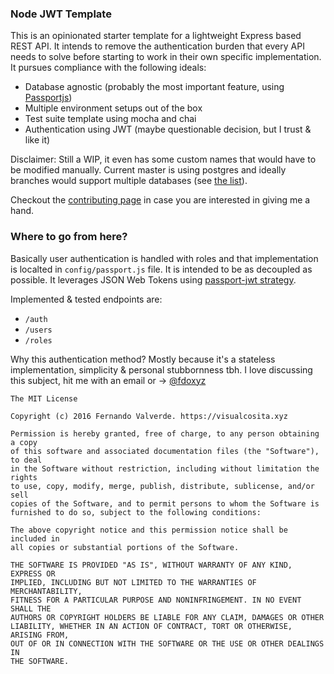 ### Node JWT Template

This is an opinionated starter template for a lightweight Express based REST API. It intends to remove the authentication burden that every API needs to solve before starting to work in their own specific implementation. It pursues compliance with the following ideals:

* Database agnostic (probably the most important feature, using [Passportjs](http://passportjs.org/))
* Multiple environment setups out of the box
* Test suite template using mocha and chai
* Authentication using JWT (maybe questionable decision, but I trust & like it)

Disclaimer: Still a WIP, it even has some custom names that would have to be modified manually. Current master is using postgres and ideally branches would support multiple databases (see [the list](https://github.com/fdoxyz/node-jwt-template/blob/master/CONTRIBUTING.md)).

Checkout the [contributing page](https://github.com/fdoxyz/node-jwt-template/blob/master/CONTRIBUTING.md) in case you are interested in giving me a hand.

### Where to go from here?

Basically user authentication is handled with roles and that implementation is localted in `config/passport.js` file. It is intended to be as decoupled as possible. It leverages JSON Web Tokens using [passport-jwt strategy](https://github.com/themikenicholson/passport-jwt).

Implemented & tested endpoints are:
* `/auth`
* `/users`
* `/roles`

Why this authentication method? Mostly because it's a stateless implementation, simplicity & personal stubbornness tbh. I love discussing this subject, hit me with an email or -> [@fdoxyz](https://twitter.com/fdoxyz)

```
The MIT License

Copyright (c) 2016 Fernando Valverde. https://visualcosita.xyz

Permission is hereby granted, free of charge, to any person obtaining a copy
of this software and associated documentation files (the "Software"), to deal
in the Software without restriction, including without limitation the rights
to use, copy, modify, merge, publish, distribute, sublicense, and/or sell
copies of the Software, and to permit persons to whom the Software is
furnished to do so, subject to the following conditions:

The above copyright notice and this permission notice shall be included in
all copies or substantial portions of the Software.

THE SOFTWARE IS PROVIDED "AS IS", WITHOUT WARRANTY OF ANY KIND, EXPRESS OR
IMPLIED, INCLUDING BUT NOT LIMITED TO THE WARRANTIES OF MERCHANTABILITY,
FITNESS FOR A PARTICULAR PURPOSE AND NONINFRINGEMENT. IN NO EVENT SHALL THE
AUTHORS OR COPYRIGHT HOLDERS BE LIABLE FOR ANY CLAIM, DAMAGES OR OTHER
LIABILITY, WHETHER IN AN ACTION OF CONTRACT, TORT OR OTHERWISE, ARISING FROM,
OUT OF OR IN CONNECTION WITH THE SOFTWARE OR THE USE OR OTHER DEALINGS IN
THE SOFTWARE.
```
